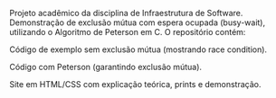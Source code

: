Projeto acadêmico da disciplina de Infraestrutura de Software.
Demonstração de exclusão mútua com espera ocupada (busy-wait), utilizando o Algoritmo de Peterson em C.
O repositório contém:

Código de exemplo sem exclusão mútua (mostrando race condition).

Código com Peterson (garantindo exclusão mútua).

Site em HTML/CSS com explicação teórica, prints e demonstração.
